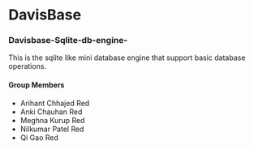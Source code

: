 # DavisBase

### Davisbase-Sqlite-db-engine-
This is the sqlite like mini database engine that support basic database operations.

#### Group Members
* Arihant Chhajed Red
* Anki Chauhan Red
* Meghna Kurup Red
* Nilkumar Patel Red
* Qi Gao Red